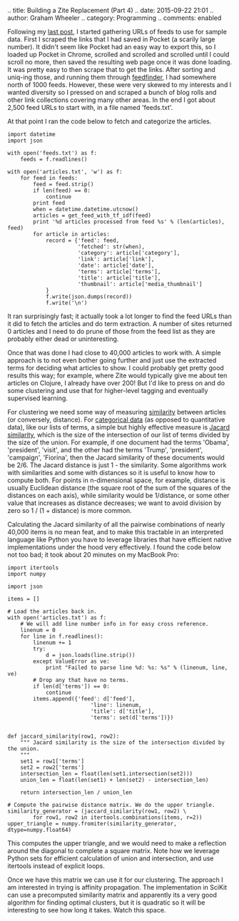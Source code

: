 .. title: Building a Zite Replacement (Part 4)
.. date: 2015-09-22 21:01
.. author: Graham Wheeler
.. category: Programming
.. comments: enabled



Following my [last post](http://www.grahamwheeler.com/posts/zite-replacement-3.html), I started gathering URLs of feeds to use for sample data. First I scraped the links that I had saved in Pocket (a scarily large number). It didn't seem like Pocket had an easy way to export this, so I loaded up Pocket in Chrome, scrolled and scrolled and scrolled until I could scroll no more, then saved the resulting web page once it was done loading. It was pretty easy to then scrape that to get the links. After sorting and uniq-ing those, and running them through [feedfinder](http://www.aaronsw.com/2002/feedfinder/), I had somewhere north of 1000 feeds. However, these were very skewed to my interests and I wanted diversity so I pressed on and scraped a bunch of blog rolls and other link collections covering many other areas. In the end I got about 2,500 feed URLs to start with, in a file named 'feeds.txt'.

At that point I ran the code below to fetch and categorize the articles.


	import datetime
	import json

	with open('feeds.txt') as f:
	    feeds = f.readlines()
	    
	with open('articles.txt', 'w') as f:
	    for feed in feeds:
	        feed = feed.strip()
	        if len(feed) == 0:
	            continue
	        print feed
	        when = datetime.datetime.utcnow()
	        articles = get_feed_with_tf_idf(feed)
	        print '%d articles processed from feed %s' % (len(articles), feed)
	        for article in articles:
	            record = {'feed': feed, 
	                      'fetched': str(when),
	                      'category': article['category'],
	                      'link': article['link'], 
	                      'date': article['date'],
	                      'terms': article['terms'],
	                      'title': article['title'],
	                      'thumbnail': article['media_thumbnail']
	            }
	            f.write(json.dumps(record))
	            f.write('\n')


It ran surprisingly fast; it actually took a lot longer to find the feed URLs than it did to fetch the articles and do term extraction. A number of sites returned 0 articles and I need to do  prune of those from the feed list as they are probably either dead or uninteresting.

Once that was done I had close to 40,000 articles to work with. A simple approach is to not even bother going further and just use the extracted terms for deciding what articles to show. I could probably get pretty good results this way; for example, where Zite would typically give me about ten articles on Clojure, I already have over 200!  But I'd like to press on and do some clustering and use that for higher-level tagging and eventually supervised learning.

For clustering we need some way of measuring [similarity](https://en.wikipedia.org/wiki/Similarity_measure)
between articles (or conversely, distance). For [categorical data](https://en.wikipedia.org/wiki/Categorical_variable)
(as opposed to quantitative data), like our lists of terms, a simple but highly effective measure is
[Jacard similarity](https://en.wikipedia.org/wiki/Jaccard_index), which is the size of the intersection 
of our list of terms divided by the size of the union. For example, if one document had the terms 'Obama', 'president', 'visit', and the other had the terms 'Trump', 'president', 'campaign', 'Fiorina', then the Jacard similarity of these documents would be 2/6. The Jacard distance is just 1 - the similarity. Some algorithms work with similarities and some with distances so it is useful to know how to compute both. For points in n-dimensional space, for example, distance is usually Euclidean distance (the square root of the sum of the squares of the distances on each axis), while similarity would be 1/distance,  or some other value that increases as distance decreases; we want to avoid division by zero so 1 / (1 + distance) is more common.

Calculating the Jacard similarity of all the pairwise combinations of nearly 40,000 items is no mean feat, and to make this tractable in an interpreted language like Python you have to leverage libraries that have efficient native implementations under the hood very effectively. I found the code below not too bad; it took about 20 minutes on my MacBook Pro:


	import itertools
	import numpy
	
	import json

	items = []
	
	# Load the articles back in.
	with open('articles.txt') as f:
	    # We will add line number info in for easy cross reference.
	    linenum = 0
	    for line in f.readlines():
	        linenum += 1
	        try:
	            d = json.loads(line.strip())
	        except ValueError as ve:
	            print "Failed to parse line %d: %s: %s" % (linenum, line, ve)
	        # Drop any that have no terms.
	        if len(d['terms']) == 0:
	            continue
	        items.append({'feed': d['feed'], 
                              'line': linenum,
                              'title': d['title'],
                              'terms': set(d['terms'])})


	def jaccard_similarity(row1, row2):
	    """ Jacard similarity is the size of the intersection divided by the union.
	    """
	    set1 = row1['terms']
	    set2 = row2['terms']
	    intersection_len = float(len(set1.intersection(set2)))
	    union_len = float(len(set1) + len(set2) - intersection_len)
	    
	    return intersection_len / union_len
	
	# Compute the pairwise distance matrix. We do the upper triangle.
	similarity_generator = (jaccard_similarity(row1, row2) \
            for row1, row2 in itertools.combinations(items, r=2))
	upper_triangle = numpy.fromiter(similarity_generator, dtype=numpy.float64)


This computes the upper triangle, and we would need to make a reflection around the diagonal to complete a square matrix. Note how we leverage Python sets for efficient calculation of union and intersection, and use itertools instead of explicit loops.

Once we have this matrix we can use it for our clustering. The approach I am interested in trying is affinity propagation. The implementation in SciKit can use a precomputed similarity matrix and apparently its a very good algorithm for finding optimal clusters, but it is quadratic so it will be interesting to see how long it takes. Watch this space.

